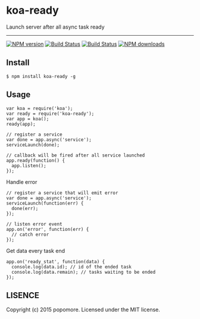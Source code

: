 # koa-ready

Launch server after all async task ready

---

[![NPM version](https://img.shields.io/npm/v/koa-ready.svg?style=flat)](https://npmjs.org/package/koa-ready)
[![Build Status](https://img.shields.io/travis/popomore/koa-ready.svg?style=flat)](https://travis-ci.org/popomore/koa-ready)
[![Build Status](https://img.shields.io/coveralls/popomore/koa-ready.svg?style=flat)](https://coveralls.io/r/popomore/koa-ready)
[![NPM downloads](http://img.shields.io/npm/dm/koa-ready.svg?style=flat)](https://npmjs.org/package/koa-ready)

## Install

```
$ npm install koa-ready -g
```

## Usage

```
var koa = require('koa');
var ready = require('koa-ready');
var app = koa();
ready(app);

// register a service
var done = app.async('service');
serviceLaunch(done);

// callback will be fired after all service launched
app.ready(function() {
  app.listen();
});
```

Handle error

```
// register a service that will emit error
var done = app.async('service');
serviceLaunch(function(err) {
  done(err);
});

// listen error event
app.on('error', function(err) {
  // catch error
});
```

Get data every task end

```
app.on('ready_stat', function(data) {
  console.log(data.id); // id of the ended task 
  console.log(data.remain); // tasks waiting to be ended 
});
```

## LISENCE

Copyright (c) 2015 popomore. Licensed under the MIT license.
